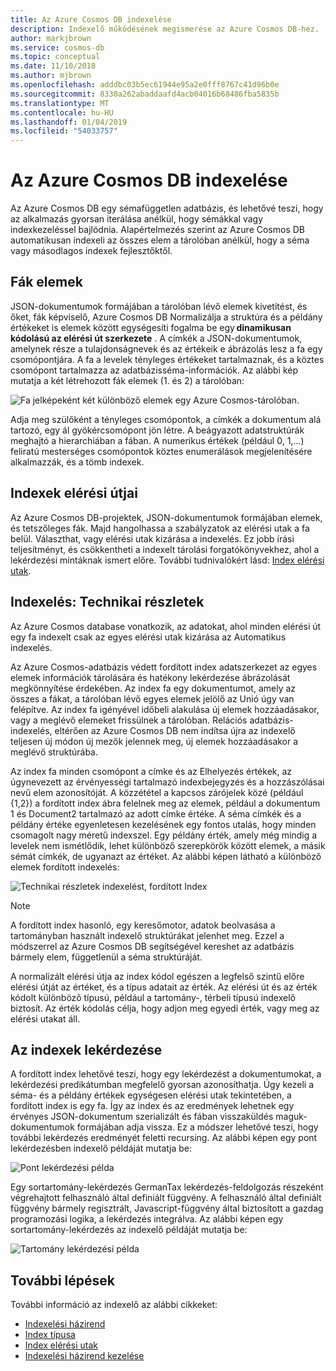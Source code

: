 ```yaml
---
title: Az Azure Cosmos DB indexelése
description: Indexelő működésének megismerése az Azure Cosmos DB-hez.
author: markjbrown
ms.service: cosmos-db
ms.topic: conceptual
ms.date: 11/10/2018
ms.author: mjbrown
ms.openlocfilehash: adddbc03b5ec61944e95a2e0fff8767c41d96b0e
ms.sourcegitcommit: 8330a262abaddaafd4acb04016b68486fba5835b
ms.translationtype: MT
ms.contentlocale: hu-HU
ms.lasthandoff: 01/04/2019
ms.locfileid: "54033757"
---
```

# <a name="indexing-in-azure-cosmos-db"></a>Az Azure Cosmos DB indexelése

Az Azure Cosmos DB egy sémafüggetlen adatbázis, és lehetővé teszi, hogy az alkalmazás gyorsan iterálása anélkül, hogy sémákkal vagy indexkezeléssel bajlódnia. Alapértelmezés szerint az Azure Cosmos DB automatikusan indexeli az összes elem a tárolóban anélkül, hogy a séma vagy másodlagos indexek fejlesztőktől.

## <a name="items-as-trees"></a>Fák elemek

JSON-dokumentumok formájában a tárolóban lévő elemek kivetítést, és őket, fák képviselő, Azure Cosmos DB Normalizálja a struktúra és a példány értékeket is elemek között egységesíti fogalma be egy **dinamikusan kódolású az elérési út szerkezete** . A címkék a JSON-dokumentumok, amelynek része a tulajdonságnevek és az értékeik e ábrázolás lesz a fa egy csomópontjára. A fa a levelek tényleges értékeket tartalmaznak, és a köztes csomópont tartalmazza az adatbázisséma-információk. Az alábbi kép mutatja a két létrehozott fák elemek (1. és 2) a tárolóban:

![Fa jelképeként két különböző elemek egy Azure Cosmos-tárolóban.](./media/index-overview/indexing-as-tree.png)

Adja meg szülőként a tényleges csomópontok, a címkék a dokumentum alá tartozó, egy ál gyökércsomópont jön létre. A beágyazott adatstruktúrák meghajtó a hierarchiában a fában. A numerikus értékek (például 0, 1,...) feliratú mesterséges csomópontok köztes enumerálások megjelenítésére alkalmazzák, és a tömb indexek.

## <a name="index-paths"></a>Indexek elérési útjai

Az Azure Cosmos DB-projektek, JSON-dokumentumok formájában elemek, és tetszőleges fák. Majd hangolhassa a szabályzatok az elérési utak a fa belül. Választhat, vagy elérési utak kizárása a indexelés. Ez jobb írási teljesítményt, és csökkentheti a indexelt tárolási forgatókönyvekhez, ahol a lekérdezési mintáknak ismert előre. További tudnivalókért lásd: [Index elérési utak](index-paths.md).

## <a name="indexing-under-the-hood"></a>Indexelés: Technikai részletek

Az Azure Cosmos database vonatkozik, az adatokat, ahol minden elérési út egy fa indexelt csak az egyes elérési utak kizárása az Automatikus indexelés.

Az Azure Cosmos-adatbázis védett fordított index adatszerkezet az egyes elemek információk tárolására és hatékony lekérdezése ábrázolását megkönnyítése érdekében. Az index fa egy dokumentumot, amely az összes a fákat, a tárolóban lévő egyes elemek jelölő az Unió úgy van felépítve. Az index fa igényével időbeli alakulása új elemek hozzáadásakor, vagy a meglévő elemeket frissülnek a tárolóban. Relációs adatbázis-indexelés, eltérően az Azure Cosmos DB nem indítsa újra az indexelő teljesen új módon új mezők jelennek meg, új elemek hozzáadásakor a meglévő struktúrába. 

Az index fa minden csomópont a címke és az Elhelyezés értékek, az úgynevezett az érvényességi tartalmazó indexbejegyzés és a hozzászólásai nevű elem azonosítóját. A közzététel a kapcsos zárójelek közé (például {1,2}) a fordított index ábra felelnek meg az elemek, például a dokumentum 1 és Document2 tartalmazó az adott címke értéke. A séma címkék és a példány értéke egyenletesen kezelésének egy fontos utalás, hogy minden csomagolt nagy méretű indexszel. Egy példány érték, amely még mindig a levelek nem ismétlődik, lehet különböző szerepkörök között elemek, a másik sémát címkék, de ugyanazt az értéket. Az alábbi képen látható a különböző elemek fordított indexelés:

![Technikai részletek indexelést, fordított Index](./media/index-overview/inverted-index.png)

> [!NOTE]
> A fordított index hasonló, egy keresőmotor, adatok beolvasása a tartományban használt indexelő struktúrákat jelenhet meg. Ezzel a módszerrel az Azure Cosmos DB segítségével kereshet az adatbázis bármely elem, függetlenül a séma struktúráját.

A normalizált elérési útja az index kódol egészen a legfelső szintű előre elérési útját az értéket, és a típus adatait az érték. Az elérési út és az érték kódolt különböző típusú, például a tartomány-, térbeli típusú indexelő biztosít. Az érték kódolás célja, hogy adjon meg egyedi érték, vagy meg az elérési utakat áll.

## <a name="querying-with-indexes"></a>Az indexek lekérdezése

A fordított index lehetővé teszi, hogy egy lekérdezést a dokumentumokat, a lekérdezési predikátumban megfelelő gyorsan azonosíthatja. Úgy kezeli a séma- és a példány értékek egységesen elérési utak tekintetében, a fordított index is egy fa. Így az index és az eredmények lehetnek egy érvényes JSON-dokumentum szerializált és fában visszaküldés maguk-dokumentumok formájában adja vissza. Ez a módszer lehetővé teszi, hogy további lekérdezés eredményét feletti recursing. Az alábbi képen egy pont lekérdezésben indexelő példáját mutatja be:  

![Pont lekérdezési példa](./media/index-overview/index-point-query.png)

Egy sortartomány-lekérdezés GermanTax lekérdezés-feldolgozás részeként végrehajtott felhasználó által definiált függvény. A felhasználó által definiált függvény bármely regisztrált, Javascript-függvény által biztosított a gazdag programozási logika, a lekérdezés integrálva. Az alábbi képen egy sortartomány-lekérdezés az indexelő példáját mutatja be:

![Tartomány lekérdezési példa](./media/index-overview/index-range-query.png)

## <a name="next-steps"></a>További lépések

További információ az indexelő az alábbi cikkeket:

- [Indexelési házirend](index-policy.md)
- [Index típusa](index-types.md)
- [Index elérési utak](index-paths.md)
- [Indexelési házirend kezelése](how-to-manage-indexing-policy.md)
